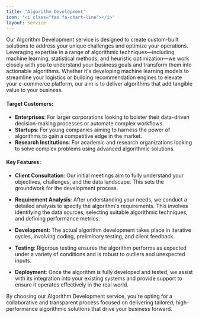 ```yaml
---
title: "Algorithm Development"
icon: '<i class="fas fa-chart-line"></i>'
layout: service
---
```


Our Algorithm Development service is designed to create custom-built solutions to address your unique challenges and optimize your operations. Leveraging expertise in a range of algorithmic techniques—including machine learning, statistical methods, and heuristic optimization—we work closely with you to understand your business goals and transform them into actionable algorithms. Whether it's developing machine learning models to streamline your logistics or building recommendation engines to elevate your e-commerce platform, our aim is to deliver algorithms that add tangible value to your business.


#### Target Customers:

- **Enterprises**: For larger corporations looking to bolster their data-driven decision-making processes or automate complex workflows.
- **Startups**: For young companies aiming to harness the power of algorithms to gain a competitive edge in the market.
- **Research Institutions**: For academic and research organizations looking to solve complex problems using advanced algorithmic solutions.


#### Key Features:

- **Client Consultation**: Our initial meetings aim to fully understand your objectives, challenges, and the data landscape. This sets the groundwork for the development process.

- **Requirement Analysis**: After understanding your needs, we conduct a detailed analysis to specify the algorithm's requirements. This involves identifying the data sources, selecting suitable algorithmic techniques, and defining performance metrics.

- **Development**: The actual algorithm development takes place in iterative cycles, involving coding, preliminary testing, and client feedback.

- **Testing**: Rigorous testing ensures the algorithm performs as expected under a variety of conditions and is robust to outliers and unexpected inputs.

- **Deployment**: Once the algorithm is fully developed and tested, we assist with its integration into your existing systems and provide support to ensure it operates effectively in the real world.


By choosing our Algorithm Development service, you're opting for a collaborative and transparent process focused on delivering tailored, high-performance algorithmic solutions that drive your business forward.
